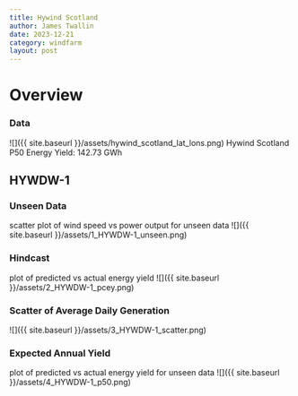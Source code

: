 ```yaml
---
title: Hywind Scotland
author: James Twallin
date: 2023-12-21
category: windfarm
layout: post
---
```

# Overview

### Data

![]({{ site.baseurl }}/assets/hywind_scotland_lat_lons.png)
Hywind Scotland P50 Energy Yield: 142.73 GWh

HYWDW-1
-------------
### Unseen Data 
scatter plot of wind speed vs power output for unseen data
![]({{ site.baseurl }}/assets/1_HYWDW-1_unseen.png)
### Hindcast 
plot of predicted vs actual energy yield
![]({{ site.baseurl }}/assets/2_HYWDW-1_pcey.png)
### Scatter of Average Daily Generation 

![]({{ site.baseurl }}/assets/3_HYWDW-1_scatter.png)
### Expected Annual Yield 
plot of predicted vs actual energy yield for unseen data
![]({{ site.baseurl }}/assets/4_HYWDW-1_p50.png)

